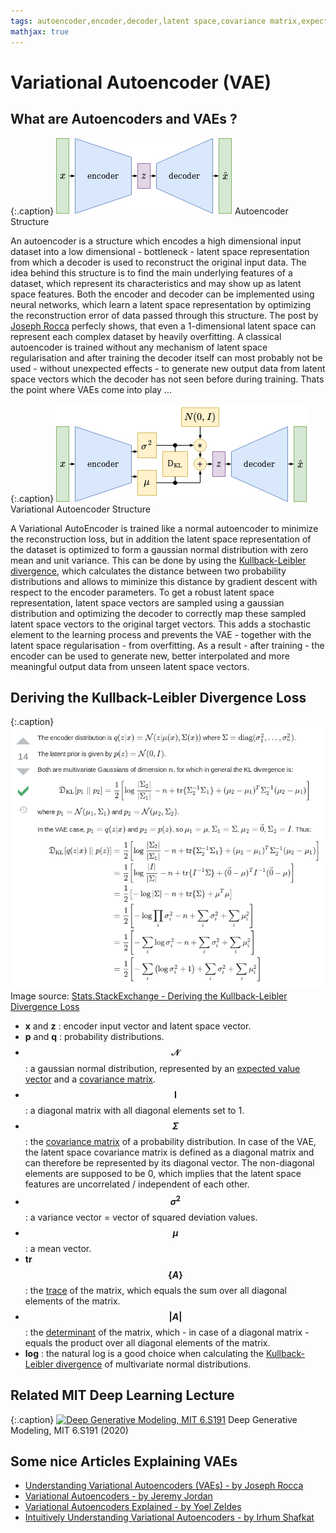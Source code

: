 ```yaml
---
tags: autoencoder,encoder,decoder,latent space,covariance matrix,expected value,gaussian distribution,Kullback-Leibler divergence
mathjax: true
---
```

# Variational Autoencoder (VAE)

## What are Autoencoders and VAEs ?

{:.caption}
![Classical Autoencoder](assets/images/autoencoder.png)
Autoencoder Structure
<div class="clearfix"></div>


An autoencoder is a structure which encodes a high dimensional input dataset into a low dimensional - bottleneck - latent space representation from which a decoder is used to reconstruct the original input data. The idea behind this structure is to find the main underlying features of a dataset, which represent its characteristics and may show up as latent space features. Both the encoder and decoder can be implemented using neural networks, which learn a latent space representation by optimizing the reconstruction error of data passed through this structure. The post by [Joseph Rocca](https://towardsdatascience.com/@joseph.rocca) perfecly shows, that even a 1-dimensional latent space can represent each complex dataset by heavily overfitting. A classical autoencoder is trained without any mechanism of latent space regularisation and after training the decoder itself can most probably not be used - without unexpected effects - to generate new output data from latent space vectors which the decoder has not seen before during training. Thats the point where VAEs come into play ...

{:.caption}
![Variational Autoencoder](assets/images/variational_autoencoder.png)
Variational Autoencoder Structure
<div class="clearfix"></div>

A Variational AutoEncoder is trained like a normal autoencoder to minimize the reconstruction loss, but in addition the latent space representation of the dataset is optimized to form a gaussian normal distribution with zero mean and unit variance. This can be done by using the [Kullback-Leibler divergence](https://en.wikipedia.org/wiki/Kullback%E2%80%93Leibler_divergence#Multivariate_normal_distributions), which calculates the distance between two probability distributions and allows to miminize this distance by gradient descent with respect to the encoder parameters. To get a robust latent space representation, latent space vectors are sampled using a gaussian distribution and optimizing the decoder to correctly map these sampled latent space vectors to the original target vectors. This adds a stochastic element to the learning process and prevents the VAE - together with the latent space regularisation - from overfitting. As a result - after training - the encoder can be used to generate new, better interpolated and more meaningful output data from unseen latent space vectors.

## Deriving the Kullback-Leibler Divergence Loss

{:.caption}
![fully connected layer forward pass](assets/images/deriving_the_KL_divergence_loss_for_vaes.png)
Image source: [Stats.StackExchange - Deriving the Kullback-Leibler Divergence Loss](https://stats.stackexchange.com/questions/318748/deriving-the-kl-divergence-loss-for-vaes)
<div class="clearfix"></div>

- **x** and **z** : encoder input vector and latent space vector.
- **p** and **q** : probability distributions.
- **$$\mathcal{N}$$** : a gaussian normal distribution, represented by an [expected value vector](https://en.wikipedia.org/wiki/Expected_value) and a [covariance matrix](https://en.wikipedia.org/wiki/Covariance_matrix).
- **$$\pmb{I}$$** : a diagonal matrix with all diagonal elements set to 1.
- **$$\Sigma$$** : the [covariance matrix](https://en.wikipedia.org/wiki/Covariance_matrix) of a probability distribution. In case of the VAE, the latent space covariance matrix is defined as a diagonal matrix and can therefore be represented by its diagonal vector. The non-diagonal elements are supposed to be 0, which implies that the latent space features are uncorrelated / independent of each other.
- **$$\sigma^2$$** : a variance vector = vector of squared deviation values.
- **$$\mu$$** : a mean vector.
- **tr$$\{A\}$$** : the [trace](https://en.wikipedia.org/wiki/Trace_(linear_algebra)) of the matrix, which equals the sum over all diagonal elements of the matrix.
- **$$\vert A \vert$$** : the [determinant](https://en.wikipedia.org/wiki/Determinant) of the matrix, which - in case of a diagonal matrix - equals the product over all diagonal elements of the matrix.
- **log** : the natural log is a good choice when calculating the [Kullback-Leibler divergence](https://en.wikipedia.org/wiki/Kullback%E2%80%93Leibler_divergence#Multivariate_normal_distributions) of multivariate normal distributions.

## Related MIT Deep Learning Lecture

{:.caption}
[![Deep Generative Modeling, MIT 6.S191](https://img.youtube.com/vi/rZufA635dq4/0.jpg)](https://www.youtube.com/watch?v=rZufA635dq4)
Deep Generative Modeling, MIT 6.S191 (2020)
<div class="clearfix"></div>

## Some nice Articles Explaining VAEs

- [Understanding Variational Autoencoders (VAEs) - by Joseph Rocca](https://towardsdatascience.com/understanding-variational-autoencoders-vaes-f70510919f73)
- [Variational Autoencoders - by Jeremy Jordan](https://www.jeremyjordan.me/variational-autoencoders/)
- [Variational Autoencoders Explained - by Yoel Zeldes](https://anotherdatum.com/vae.html)
- [Intuitively Understanding Variational Autoencoders - by Irhum Shafkat](https://towardsdatascience.com/intuitively-understanding-variational-autoencoders-1bfe67eb5daf)

